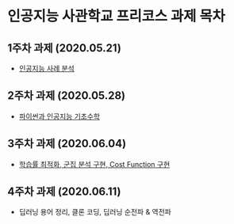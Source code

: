 # 인공지능 사관학교 프리코스 과제 목차

## 1주차 과제 (2020.05.21)
* [인공지능 사례 분석](./1주차과제.ipynb)

## 2주차 과제 (2020.05.28)
* [파이썬과 인공지능 기초수학](./2주차과제.ipynb)

## 3주차 과제 (2020.06.04)
* [학습률 최적화, 군집 분석 구현, Cost Function 구현](./3주차_과제.ipynb)

## 4주차 과제 (2020.06.11)
* 딥러닝 용어 정리, 클론 코딩, 딥러닝 순전파 & 역전파 
